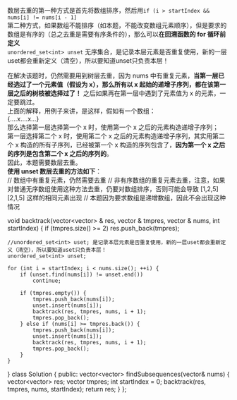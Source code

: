 数层去重的第一种方式是首先将数组排序，然后用`if (i > startIndex && nums[i] != nums[i - 1]`  
第二种方式，如果数组不能排序（如本题，不能改变数组元素顺序），但是要求的数组是有序的（总之去重是需要有序条件的），那么可以**在回溯函数的 for 循环前定义**  
`unordered_set<int> unset` 无序集合，是记录本层元素是否重复使用，新的一层uset都会重新定义（清空），所以要知道unset只负责本层！  

在解决该题时，仍然需要用到树层去重，因为 nums 中有重复元素，**当第一层已经选过了一个元素值（假设为 x），那么所有以 x 起始的递增子序列，都在该第一层之后的树枝被选择过了！** 之后如果再在第一层中遇到了元素值为 x 的元素，一定要跳过。  
上面的解释，用例子来讲，是这样，假如有一个数组：  
{....x....x...}  
那么选择第一层选择第一个 x 时，使用第一个 x 之后的元素构造递增子序列；  
第一层选择第二个 x 时，使用第二个 x 之后的元素构造递增子序列，其实用第二个 x 构造的所有子序列，已经被第一个 x 构造的序列包含了，**因为第一个 x 之后的序列是包含第二个 x 之后的序列的**。  
因此，本题需要数层去重。  
**使用 unset 数层去重的方法如下**：  
// 数组中有重复元素，仍然需要去重
// 非有序数组的重复元素去重，注意，如果对普通无序数组使用这种方法去重，仍要对数组排序，否则可能会导致 [1,2,5] [2,1,5] 这样的相同元素出现
// 本题因为要求数组是递增数组，因此不会出现这种情况

void backtrack(vector<vector<int>> & res, vector<int> & tmpres, vector<int> & nums, int startIndex) {
    if (tmpres.size() >= 2)
        res.push_back(tmpres);
    
    //unordered_set<int> uset; 是记录本层元素是否重复使用，新的一层uset都会重新定义（清空），所以要知道uset只负责本层！
    unordered_set<int> unset;

    for (int i = startIndex; i < nums.size(); ++i) {
        if (unset.find(nums[i]) != unset.end())
            continue;
            
        if (tmpres.empty()) {
            tmpres.push_back(nums[i]);
            unset.insert(nums[i]);
            backtrack(res, tmpres, nums, i + 1);
            tmpres.pop_back();
        } else if (nums[i] >= tmpres.back()) {
            tmpres.push_back(nums[i]);
            unset.insert(nums[i]);
            backtrack(res, tmpres, nums, i + 1);
            tmpres.pop_back();
        }
    }
}
class Solution {
public:
    vector<vector<int>> findSubsequences(vector<int>& nums) {
        vector<vector<int>> res;
        vector<int> tmpres;
        int startIndex = 0;
        backtrack(res, tmpres, nums, startIndex);
        return res;
    }
};
  ```
